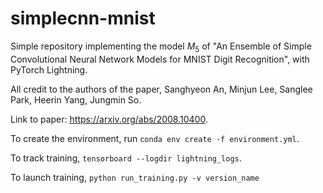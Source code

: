 # simplecnn-mnist

Simple repository implementing the model $M_5$ of "An Ensemble of
Simple Convolutional Neural Network Models for MNIST
Digit Recognition", with PyTorch Lightning.

All credit to the authors of the paper,
Sanghyeon An, Minjun Lee, Sanglee Park, Heerin Yang, Jungmin So.

Link to paper: https://arxiv.org/abs/2008.10400.

To create the environment, run ``conda env create -f environment.yml``.

To track training, ``tensorboard --logdir lightning_logs``.

To launch training, ``python run_training.py -v version_name``
